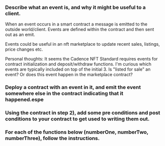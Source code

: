 ### Describe what an event is, and why it might be useful to a client.
  When an event occurs in a smart contract a message is emitted to the outside world/client. Events are defined within the contract and then sent out as an emit. 
  
  Events could be useful in an nft marketplace to update recent sales, listings, price changes etc. 
  
  Personal thoughts: It seems the Cadence NFT Standard requires events for contract
  initialization and deposit/withdraw functions. I'm curious which events are typically included on top of the initial 3. Is "listed for sale" an event? Or does this event
  happen in the marketplace contract?
  
### Deploy a contract with an event in it, and emit the event somewhere else in the contract indicating that it happened.espe

### Using the contract in step 2), add some pre conditions and post conditions to your contract to get used to writing them out.

### For each of the functions below (numberOne, numberTwo, numberThree), follow the instructions.
